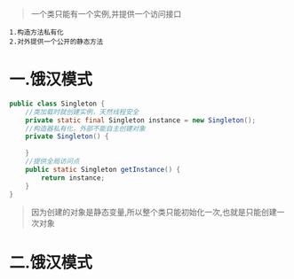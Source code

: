 
>一个类只能有一个实例,并提供一个访问接口

```
1.构造方法私有化
2.对外提供一个公开的静态方法
```

# 一.饿汉模式

```Java
public class Singleton {
    //类加载时就创建实例，天然线程安全
    private static final Singleton instance = new Singleton();
    //构造器私有化，外部不能自主创建对象
    private Singleton() {
    
    }
    //提供全局访问点
    public static Singleton getInstance() {
        return instance;
    }
}
```

>因为创建的对象是静态变量,所以整个类只能初始化一次,也就是只能创建一次对象


# 二.饿汉模式

